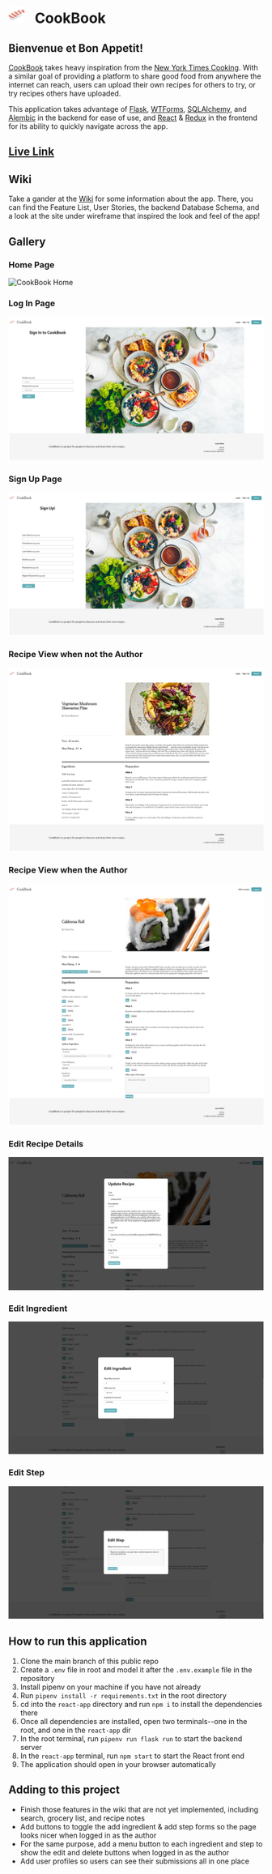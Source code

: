 # ![Logo](react-app/src/components/logo.png)&nbsp;&nbsp;&nbsp;**CookBook**
## Bienvenue et Bon Appetit!

[CookBook](https://cookbook-khz.herokuapp.com/) takes heavy inspiration from the [New York Times Cooking](https://cooking.nytimes.com/). With a similar goal of providing a platform to share good food from anywhere the internet can reach, users can upload their own recipes for others to try, or try recipes others have uploaded.

This application takes advantage of [Flask](https://flask.palletsprojects.com/en/2.2.x/), [WTForms](https://wtforms.readthedocs.io/en/3.0.x/), [SQLAlchemy](https://www.sqlalchemy.org/), and [Alembic](https://alembic.sqlalchemy.org/en/latest/) in the backend for ease of use, and [React](https://reactjs.org/) & [Redux](https://redux.js.org/) in the frontend for its ability to quickly navigate across the app.
## [**Live Link**](https://khz538-nyt-cooking.herokuapp.com/)
## Wiki
Take a gander at the [Wiki](https://github.com/khz538/nyt-cooking-clone/wiki) for some information about the app.
There, you can find the Feature List, User Stories, the backend Database Schema, and a look at the site under wireframe that inspired the look and feel of the app!

## Gallery
### **Home Page**
![CookBook Home](readme/Screenshot%202022-09-12%20at%2007-43-42%20CookBook.png)
### **Log In Page**


![CookBook Log In](readme/Screenshot%202022-09-12%20at%2007-44-26%20CookBook.png)

### **Sign Up Page**
![CookBook Sign Up](readme/Screenshot%202022-09-12%20at%2007-44-39%20CookBook.png)

### **Recipe View when not the Author**
![CookBook Recipe](readme/Screenshot%202022-09-12%20at%2007-45-07%20CookBook.png)

### **Recipe View when the Author**
![CookBook Recipe Editable](readme/Screenshot%202022-09-12%20at%2007-45-27%20CookBook.png)

### **Edit Recipe Details**
![CookBook Edit Recipe](readme/Screenshot%202022-09-12%20at%2007-45-52%20CookBook.png)

### **Edit Ingredient**
![CookBook Edit Ingredient](readme/Screenshot%202022-09-12%20at%2007-46-02%20CookBook.png)


### **Edit Step**
![CookBook Edit Step](readme/Screenshot%202022-09-12%20at%2007-46-13%20CookBook.png)


## How to run this application

1. Clone the main branch of this public repo
2. Create a `.env` file in root and model it after the `.env.example` file in the repository
3. Install pipenv on your machine if you have not already
4. Run `pipenv install -r requirements.txt` in the root directory
5. cd into the `react-app` directory and run `npm i` to install the dependencies there
6. Once all dependencies are installed, open two terminals--one in the root, and one in the `react-app` dir
7. In the root terminal, run `pipenv run flask run` to start the backend server
8. In the `react-app` terminal, run `npm start` to start the React front end
9. The application should open in your browser automatically

## Adding to this project
* Finish those features in the wiki that are not yet implemented, including search, grocery list, and recipe notes
* Add buttons to toggle the add ingredient & add step forms so the page looks nicer when logged in as the author
* For the same purpose, add a menu button to each ingredient and step to show the edit and delete buttons when logged in as the author
* Add user profiles so users can see their submissions all in one place

